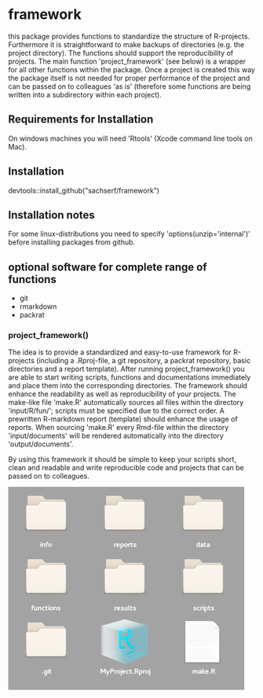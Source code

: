 # framework
this package provides functions to standardize the structure of R-projects. Furthermore it is straightforward to make backups of directories (e.g. the project directory). The functions should support the reproducibility of projects. The main function 'project_framework' (see below) is a wrapper for all other functions within the package. Once a project is created this way the package itself is not needed for proper performance of the project and can be passed on to colleagues 'as is' (therefore some functions are being written into a subdirectory within each project).

## Requirements for Installation
On windows machines you will need 'Rtools' (Xcode command line tools on Mac).

## Installation
devtools::install_github("sachserf/framework")

## Installation notes
For some linux-distributions you need to specify 'options(unzip='internal')' before installing packages from github.

## optional software for complete range of functions
- git
- rmarkdown
- packrat

### project_framework()
The idea is to provide a standardized and easy-to-use framework for R-projects (including a .Rproj-file, a git repository, a packrat repository, basic directories and a report template). After running project_framework() you are able to start writing scripts, functions and documentations immediately and place them into the corresponding directories. The framework should enhance the readability as well as reproducibility of your projects. The make-like file 'make.R' automatically sources all files within the directory 'input/R/fun/'; scripts must be specified due to the correct order. A prewritten R-markdown report (template) should enhance the usage of reports. When sourcing 'make.R' every Rmd-file within the directory 'input/documents' will be rendered automatically into the directory 'output/documents'.

By using this framework it should be simple to keep your scripts short, clean and readable and write reproducible code and projects that can be passed on to colleagues.

![structure of the created files and directories by using project_framework()][1]





[1]: figures/structure.jpg "structure of the created files and directories by using project_framework() ---- deprecated"